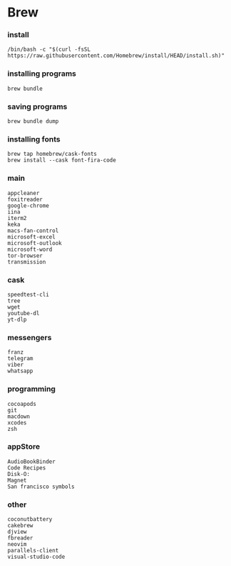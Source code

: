 # Brew

### install
	/bin/bash -c "$(curl -fsSL https://raw.githubusercontent.com/Homebrew/install/HEAD/install.sh)"

### installing programs
	brew bundle

### saving programs
	brew bundle dump

### installing fonts
	brew tap homebrew/cask-fonts
	brew install --cask font-fira-code

### main
	appcleaner  
	foxitreader  
	google-chrome  
	iina  
	iterm2  
	keka  
	macs-fan-control  
	microsoft-excel  
	microsoft-outlook  
	microsoft-word  
	tor-browser  
	transmission  

### cask
	speedtest-cli  
	tree  
	wget  
	youtube-dl  
	yt-dlp
 
### messengers
	franz  
	telegram  
	viber  
	whatsapp

### programming
	cocoapods
	git  
	macdown  
	xcodes  
	zsh  

### appStore
	AudioBookBinder  
	Code Recipes  
	Disk-O:  
	Magnet  
	San francisco symbols  

### other
	coconutbattery  
	cakebrew  
	djview  
	fbreader  
	neovim  
	parallels-client  
	visual-studio-code  
